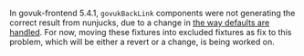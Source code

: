 In govuk-frontend 5.4.1, `govukBackLink` components were not generating the correct result from nunjucks, due to a change in [the way defaults are handled](https://github.com/alphagov/govuk-frontend/commit/fc704d1efc0fc15a69ff84eb18050dd7ba7ce4b3). For now, moving these fixtures into excluded fixtures as fix to this problem, which will be either a revert or a change, is being worked on.
